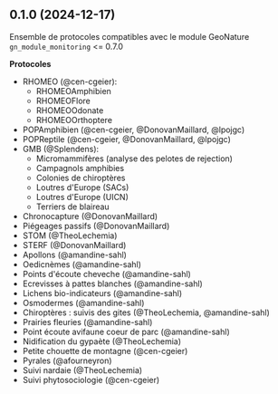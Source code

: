 
0.1.0 (2024-12-17)
------------------

Ensemble de protocoles compatibles avec le module GeoNature `gn_module_monitoring` <= 0.7.0

**Protocoles**
* RHOMEO (@cen-cgeier): 
  * RHOMEOAmphibien
  * RHOMEOFlore
  * RHOMEOOdonate
  * RHOMEOOrthoptere
* POPAmphibien (@cen-cgeier, @DonovanMaillard, @lpojgc)
* POPReptile (@cen-cgeier, @DonovanMaillard, @lpojgc)
* GMB (@Splendens):
   * Micromammifères (analyse des pelotes de rejection)
   * Campagnols amphibies
   * Colonies de chiroptères
   * Loutres d'Europe (SACs)
   * Loutres d'Europe (UICN)
   * Terriers de blaireau
* Chronocapture (@DonovanMaillard)
* Piégeages passifs (@DonovanMaillard)
* STOM (@TheoLechemia)
* STERF (@DonovanMaillard)
* Apollons (@amandine-sahl)
* Oedicnèmes (@amandine-sahl)
* Points d'écoute cheveche (@amandine-sahl)
* Ecrevisses à pattes blanches  (@amandine-sahl)
* Lichens bio-indicateurs (@amandine-sahl)
* Osmodermes (@amandine-sahl)
* Chiroptères : suivis des gites  (@TheoLechemia, @amandine-sahl)
* Prairies fleuries (@amandine-sahl)
* Point écoute avifaune coeur de parc (@amandine-sahl)
* Nidification du gypaète  (@TheoLechemia)
* Petite chouette de montagne (@cen-cgeier)
* Pyrales (@afourneyron)
* Suivi nardaie (@TheoLechemia)
* Suivi phytosociologie (@cen-cgeier)

